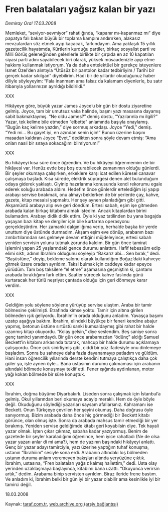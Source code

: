 # Fren balataları yağsız kalan bir yazı

*Demiray Oral 17.03.2008*

<div class="yazi">Memleket, “seviyor-sevmiyor” rahatlığında, “kapanır mı-kapanmaz mı” diye papatya falı bakan büyük bir toplama kampını andırırken, alakasız mevzulardan söz etmek ayıp kaçacak, farkındayım. Ama yaklaşık 15 yıllık gazetecilik hayatımda, Kürtlerin kurduğu partiler, birkaç sosyalist parti ve Milli Görüş geleneğinden gelenlerle birlikte bir çırpıda en az 10 kapatılan siyasi parti adını sayabilecek biri olarak, yüksek müsaadenizle ayıp etme hakkımı kullanmak istiyorum. Ya da daha entelektüel bir gerekçe isteyenlere İsmet Özel’den alıntıyla “Ütüsüz bir pantolon kadar tedbirliyim / Tarihi bir gerçek kadar sıkılgan” diyebilirim. Hadi bir de yıllardır okuduğunuz haber diliyle söyleyeyim: “Fala inanmam ama falsız da kalamam diyenlerle, bu satır itibarıyla yollarımızın ayrıldığı bildirildi.”

XXX

Hikâyeye göre, büyük yazar James Joyce’u bir gün bir dostu ziyaretine gelmiş. Joyce, tam bir umutsuz vaka halinde, başını yazı masasına dayamış sabit bakmaktaymış.
“Ne oldu James?” demiş dostu, “Yazılarınla mı ilgili?”
Yazar, tek kelime bile etmeden “elbette” anlamında başıyla onaylamış.
“Bugün kaç kelime yazdın,” diye sormuş arkadaşı.
Joyce “Yedi,” demiş.
“Yedi mi... Bu gayet iyi, en azından senin için!”
Bunun üzerine başını masadan kaldıran Joyce “Evet,” dedikten sonra şöyle devam etmiş: “Ama onları nasıl bir sıraya sokacağımı bilmiyorum!” 

XXX

Bu hikâyeyi kısa süre önce öğrendim.
Ve bu hikâyeyi öğrenmemim de bir hikâyesi var.
Henüz evde boş boş oturabilecek zamanımın olduğu günlerdi.
Bir şeyler okumaya çalışırken, erkeklere karşı icat edilen küresel canavar çalışmaya başladı. Kısa sürede, elektrik süpürgesi denen alet bulunduğum odaya giderek yaklaştı. Giyinip hazırlanma konusunda kendi rekorumu egale ederek soluğu arabada aldım. Hedefim önce günlerdir ertelediğim işi yapıp arabayı servise bırakmak, onu almayı beklerken de bir yerlerde çay, kahve, gazete, kitap mesaisi yapmaktı.
Her şey aynen planladığım gibi gitti. Akşamüstü arabayı alıp eve geri döndüm.
Ertesi sabah, eşim işe gitmeden arabada kalan birkaç kitabımı almak istedim.
Ancak kitaplardan birini bulamadım. Arabayı didik didik ettim. Öyle ki yaz tatilinden bu yana bagajda yaşayan bazı kitap ve dergiler için bile kurtarma operasyonu gerçekleştirdim. 
Her zamanki dalgınlığıma verip, herhalde başka bir yerde unuttum diye üstünde durmadım.
Akşam eşim eve dönüp, arabanın bazı zımbırtılarından ses gelmeye devam ettiğini müjdeleyince, ertesi sabah yeniden servisin yolunu tutmak zorunda kaldım. Bir gün önce tamirat işlemini yapan 25 yaşlarındaki gence durumu anlattım.
Hafif tebessüm edip elimi sıktı, adının İbrahim olduğunu söyleyip “Bakarız abi... Sen bırak,” dedi. “Başüstüne,” deyip, bekleme salonu olarak kullandığım Boğaz’daki kahveye gitmek üzere oradan ayrıldım. Taksi bulmak için caddeye kadar epeyce yürüdüm. Tam boş taksilere “el etme” aşamasına geçmiştim ki, çantamı arabada bıraktığımı fark ettim. Saatler sürecek kahve faslında günü kurtaracak her türlü neşriyat çantada olduğu için geri dönmeye karar verdim. 

XXX

Geldiğim yolu söylene söylene yürüyüp servise ulaştım. Araba bir tamir bölmesine çekilmişti. Etrafında kimse yoktu. Tamir için altına girilen bölmeden ışık geliyordu. İbrahim’in orada olduğunu anladım. Yavaşça başımı uzatıp aşağıya baktım. İbrahim, elindeki büyükçe bir feneri kendine abajur yapmış, betonun üstüne sırtüstü sanki kumsaldaymış gibi rahat bir halde uzanmış kitap okuyordu. “Kolay gelsin,” diye seslendim. Beş saniye sonra genç tamirci yanımdaydı. Bir gün önce arabamızdan “ödünç” aldığı Samuel Beckett’in kitabını arkasında tutarak, mahcup bir halde durumu açıklamaya çalışıyordu. 
Önce çok sinirliymiş gibi, ciddi bir yüz ifadesiyle onu dinlemeye başladım. Sonra bu sahneye daha fazla dayanamayıp patladım ve güldüm. Hani insan öğrencilik yıllarında derste kendini tutmaya çalıştıkça daha çok güler ya, işte aynen öyle... 
Bana ustasının durumu çakmaması için arabanın altındaki bölmede konuşmayı teklif etti.
Fener ışığında aydınlanan, motor yağı kokan bölmede bir süre konuştuk.  

XXX

İbrahim, doğma büyüme Diyarbakırlı. Liseden sonra çalışmak için İstanbul’a gelmiş. Okul yıllarından beri okumaya acayip meraklı. Hem de öyle böyle değil. Okuduğunu söylediği yazarları saysam afallarsınız. Kahramanı ise Beckett. Onun Türkçeye çevrilen her şeyini okumuş. Daha doğrusu öyle sanıyormuş. Bizim arabada daha önce hiç görmediği bir Beckett kitabı görünce, olan olmuş işte. Sonra da arabada mahsus tamir etmediği bir yer bırakmış. Yeniden servise geldiğimde kitabı geri koyabilsin diye. Tek hayali yazar olmak. İşten çıkar çıkmaz, sabaha kadar yazıyormuş.
Benim de gazetede bir şeyler karaladığımı öğrenince, hem iyice rahatladı (Ne de olsa yazar yazarı anlar di mi ama?), hem de yazının başındaki hikâyeyi anlattı.
Genç bir yazar adayı tamirciyle, yazı üzerine yaptığım tuhaf konuşma, ustanın “İbrahiiim” sesiyle sona erdi. Arabanın altındaki loş bölmeden ustanın duruma anlam veremeyen bakışları altında yeryüzüne çıktık.
İbrahim, ustasına, “Fren balataları yağsız kalmış hallettim,” dedi.
Usta olay yerinden uzaklaşmaya başlayınca, kitabımı bana uzattı.
“Okuyunca verirsin artık,” dedim.
Arabama binip servisten ayrıldım. Biraz ileride frene bastım. Ve anladım ki, İbrahim belki bir gün iyi bir yazar olabilir ama kesinlikle iyi bir tamirci değil.

18.03.2008</div>

Kaynak: [taraf.com.tr](m), [web.archive.org (arşiv bağlantısı)](http://web.archive.org/web/20101201091336/http://taraf.com.tr/demiray-oral/makale-fren-balatalari-yagsiz-kalan-bir-yazi.htm)
